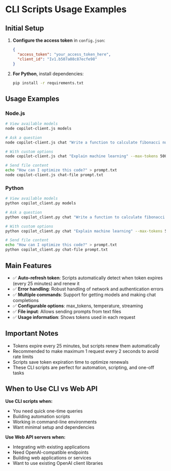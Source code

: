 # CLI Scripts Usage Examples

## Initial Setup

1. **Configure the access token** in `config.json`:
   ```json
   {
     "access_token": "your_access_token_here",
     "client_id": "Iv1.b507a08c87ecfe98"
   }
   ```

2. **For Python**, install dependencies:
   ```bash
   pip install -r requirements.txt
   ```

## Usage Examples

### Node.js

```bash
# View available models
node copilot-client.js models

# Ask a question
node copilot-client.js chat "Write a function to calculate fibonacci numbers"

# With custom options
node copilot-client.js chat "Explain machine learning" --max-tokens 500 --temperature 0.7

# Send file content
echo "How can I optimize this code?" > prompt.txt
node copilot-client.js chat-file prompt.txt
```

### Python

```bash
# View available models
python copilot_client.py models

# Ask a question
python copilot_client.py chat "Write a function to calculate fibonacci numbers"

# With custom options
python copilot_client.py chat "Explain machine learning" --max-tokens 500 --temperature 0.7

# Send file content
echo "How can I optimize this code?" > prompt.txt
python copilot_client.py chat-file prompt.txt
```

## Main Features

- ✅ **Auto-refresh token**: Scripts automatically detect when token expires (every 25 minutes) and renew it
- ✅ **Error handling**: Robust handling of network and authentication errors
- ✅ **Multiple commands**: Support for getting models and making chat completions
- ✅ **Configurable options**: max_tokens, temperature, streaming
- ✅ **File input**: Allows sending prompts from text files
- ✅ **Usage information**: Shows tokens used in each request

## Important Notes

- Tokens expire every 25 minutes, but scripts renew them automatically
- Recommended to make maximum 1 request every 2 seconds to avoid rate limits
- Scripts save token expiration time to optimize renewals
- These CLI scripts are perfect for automation, scripting, and one-off tasks

## When to Use CLI vs Web API

**Use CLI scripts when:**
- You need quick one-time queries
- Building automation scripts
- Working in command-line environments
- Want minimal setup and dependencies

**Use Web API servers when:**
- Integrating with existing applications
- Need OpenAI-compatible endpoints
- Building web applications or services
- Want to use existing OpenAI client libraries
